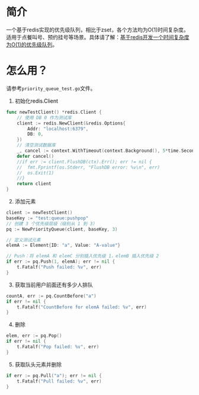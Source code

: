 # 简介
一个基于redis实现的优先级队列，相比于zset，各个方法均为O(1)时间复杂度。适用于点餐叫号、预约挂号等场景。具体请了解：[基于redis开发一个时间复杂度为O(1)的优先级队列](https://juejin.cn/post/7468245032812167204)。

# 怎么用？
请参考`priority_queue_test.go`文件。

1. 初始化<font style="color:#080808;background-color:#ffffff;">redis.Client</font>

```go
func newTestClient() *redis.Client {
	// 使用 DB 0 作为测试库
	client := redis.NewClient(&redis.Options{
		Addr: "localhost:6379",
		DB: 0,
	})
	// 清空测试数据库
	_, cancel := context.WithTimeout(context.Background(), 5*time.Second)
	defer cancel()
	//if err := client.FlushDB(ctx).Err(); err != nil {
	//	fmt.Fprintf(os.Stderr, "FlushDB error: %v\n", err)
	//	os.Exit(1)
	//}
	return client
}

```

2. 添加元素

```go
client := newTestClient()
baseKey := "test:queue:pushpop"
// 创建 3 个优先级层级（级别从 1 到 3）
pq := NewPriorityQueue(client, baseKey, 3)

// 定义测试元素
elemA := Element{ID: "a", Value: "A-value"}

// Push：将 elemA 和 elemC 分别插入优先级 1，elemB 插入优先级 2
if err := pq.Push(1, elemA); err != nil {
    t.Fatalf("Push failed: %v", err)
}
```

3. 获取当前用户前面还有多少人排队

```go
countA, err := pq.CountBefore("a")
if err != nil {
    t.Fatalf("CountBefore for elemA failed: %v", err)
}
```

4. 删除

```go
elem, err := pq.Pop()
if err != nil {
    t.Fatalf("Pop failed: %v", err)
}
```

5. 获取队头元素并删除

```go
if err := pq.Pull("a"); err != nil {
    t.Fatalf("Pull failed: %v", err)
}
```

